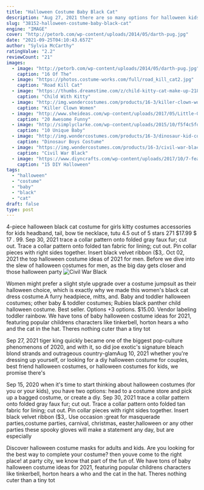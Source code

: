 ```yaml
---
title: "Halloween Costume Baby Black Cat"
description: "Aug 27, 2021 there are so many options for halloween kids' costumes, it's almost impossible to settle on just one cute idea for your little monster. Let's be honest, kids dressed up as animals (baby pandas,"
slug: "38152-halloween-costume-baby-black-cat"
engine: "IMAGE"
cover: "http://petorb.com/wp-content/uploads/2014/05/darth-pug.jpg"
date: "2021-09-25T04:10:43.657Z"
author: "Sylvia McCarthy"
ratingValue: "2.2"
reviewCount: "21"
images:
  - image: "http://petorb.com/wp-content/uploads/2014/05/darth-pug.jpg"
    caption: "16 Of The"
  - image: "https://photos.costume-works.com/full/road_kill_cat2.jpg"
    caption: "Road Kill Cat"
  - image: "https://thumbs.dreamstime.com/z/child-kitty-cat-make-up-21826532.jpg"
    caption: "Child With Kitty"
  - image: "http://img.wondercostumes.com/products/16-3/killer-clown-women-costume.jpg"
    caption: "Killer Clown Women"
  - image: "http://www.sheideas.com/wp-content/uploads/2017/05/Little-Girl-Funny-Costume-Design-2017.jpg"
    caption: "20 Awesome Funny"
  - image: "http://simplyclarke.com/wp-content/uploads/2015/10/f5f4c5fd3aa20f2d0c4650ba77415539.jpg"
    caption: "10 Unique Baby"
  - image: "http://img.wondercostumes.com/products/16-3/dinosaur-kid-costume.jpg"
    caption: "Dinosaur Boys Costume"
  - image: "https://img.wondercostumes.com/products/16-3/civil-war-black-panther-boys-costume.jpg"
    caption: "Civil War Black"
  - image: "https://www.diyncrafts.com/wp-content/uploads/2017/10/7-feathered-mask.jpg"
    caption: "15 DIY Halloween"
tags:
  - "halloween"
  - "costume"
  - "baby"
  - "black"
  - "cat"
draft: false
type: post
---
```


4-piece halloween black cat costume for girls kitty costumes accessories for kids headband, tail, bow tie necklace, tutu 4.5 out of 5 stars 271 $17.99 $ 17 . 99. Sep 30, 2021 trace a collar pattern onto folded gray faux fur; cut out. Trace a collar pattern onto folded tan fabric for lining; cut out. Pin collar pieces with right sides together. Insert black velvet ribbon ($3,. Oct 02, 2021 the top halloween costume ideas of 2021 for men. Before we dive into the slew of halloween costumes for men, as the big day gets closer and those halloween party
![Civil War Black](https://img.wondercostumes.com/products/16-3/civil-war-black-panther-boys-costume.jpg "Civil War Black")

Women might prefer a slight style upgrade over a costume jumpsuit as their halloween choice, which is exactly why we made this women&#39;s black cat dress costume.A furry headpiece, mitts, and. Baby and toddler halloween costumes; other baby &amp; toddler costumes;  Rubies black panther child halloween costume. Best seller. Options +3 options. $15.00. Vendor labeling toddler rainbow. We have tons of baby halloween costume ideas for 2021, featuring popular childrens characters like tinkerbell, horton hears a who and the cat in the hat. Theres nothing cuter than a tiny tot
<!--inArticleAds-->

<!--galleryOne-->

Sep 27, 2021 tiger king quickly became one of the biggest pop-culture phenomenons of 2020, and with it, so did joe exotic's signature bleach blond strands and outrageous country-glamAug 10, 2021 whether you're dressing up yourself, or looking for a diy halloween costume for couples, best friend halloween costumes, or halloween costumes for kids, we promise there's
<!--inArticleAds-->

<!--galleryTwo-->

Sep 15, 2020 when it's time to start thinking about halloween costumes (for you or your kids), you have two options: head to a costume store and pick up a bagged costume, or create a diy. Sep 30, 2021 trace a collar pattern onto folded gray faux fur; cut out. Trace a collar pattern onto folded tan fabric for lining; cut out. Pin collar pieces with right sides together. Insert black velvet ribbon ($3,. Use occasion :great for masquerade parties,costume parties, carnival, christmas, easter,halloween or any other parties these spooky gloves will make a statement any day, but are especially
<!--galleryThree-->

Discover halloween costume masks for adults and kids. Are you looking for the best way to complete your costume? then youve come to the right place! at party city, we know that part of the fun of. We have tons of baby halloween costume ideas for 2021, featuring popular childrens characters like tinkerbell, horton hears a who and the cat in the hat. Theres nothing cuter than a tiny tot